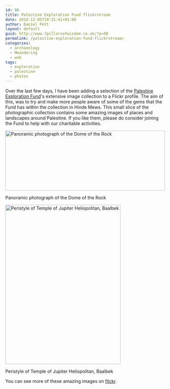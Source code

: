 ```yaml
---
id: 98
title: Palestine Exploration Fund flickrstream
date: 2010-12-05T19:31:41+01:00
author: Daniel Pett
layout: default
guid: http://www.7pillarsofwisdom.co.uk/?p=98
permalink: /palestine-exploration-fund-flickrstream/
categories:
  - archaeology
  - Meandering
  - web
tags:
  - exploration
  - palestine
  - photos
---
```

Over the last few days, I have been adding a selection of the [Palestine Exploration Fund](http://www.pef.org.uk "The Palestine Exploration Fund")'s extensive image collection to a Flickr profile. The aim of this, was to try and make more people aware of some of the gems that the Fund has within the collection in Hinde Mews. This small slice of the photographic collection contains some amazing images of places and landscapes around Palestine. If you like them, please do consider joining the Fund to help with our charitable activities.

<div style="width: 510px" class="wp-caption alignnone">
  <a href="http://farm6.static.flickr.com/5288/5232182148_d8b1cd617c_b.jpg" data-rel="lightbox-gallery-KzFcwo4I" data-rl_title="" data-rl_caption="" title=""><img title="Panoramic photograph of the Dome of the Rock" src="http://farm6.static.flickr.com/5288/5232182148_d8b1cd617c.jpg" alt="Panoramic photograph of the Dome of the Rock" width="500" height="188" /></a>

  <p class="wp-caption-text">
    Panoramic photograph of the Dome of the Rock
  </p>
</div>

<div style="width: 371px" class="wp-caption alignnone">
  <a href="http://farm6.static.flickr.com/5168/5226880016_bcfd13bfda_b.jpg" data-rel="lightbox-gallery-KzFcwo4I" data-rl_title="" data-rl_caption="" title=""><img title="Peristyle of Temple of Jupiter Heliopolitan, Baalbek" src="http://farm6.static.flickr.com/5168/5226880016_bcfd13bfda.jpg" alt="Peristyle of Temple of Jupiter Heliopolitan, Baalbek" width="361" height="500" /></a>

  <p class="wp-caption-text">
    Peristyle of Temple of Jupiter Heliopolitan, Baalbek
  </p>
</div>

You can see more of these amazing images on [flickr](http://www.flickr.com/photos/palestineexplorationfund/ "Flickr stream for the Fund").
